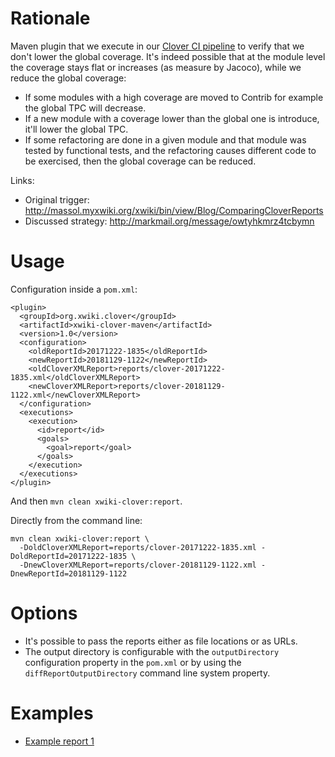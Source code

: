 Rationale
=========

Maven plugin that we execute in our
[Clover CI pipeline](https://github.com/xwiki/xwiki-jenkins-pipeline/blob/master/src/org/xwiki/jenkins/Clover.groovy)
to verify that we don't lower the global coverage. It's indeed possible that at the module level the coverage stays 
flat or increases (as measure by Jacoco), while we reduce the global coverage:
* If some modules with a high coverage are moved to Contrib for example the global TPC will decrease.
* If a new module with a coverage lower than the global one is introduce, it'll lower the global TPC.
* If some refactoring are done in a given module and that module was tested by functional tests, and the refactoring
  causes different code to be exercised, then the global coverage can be reduced.   

Links:
* Original trigger: http://massol.myxwiki.org/xwiki/bin/view/Blog/ComparingCloverReports
* Discussed strategy: http://markmail.org/message/owtyhkmrz4tcbymn

Usage
=====

Configuration inside a `pom.xml`:

```
<plugin>
  <groupId>org.xwiki.clover</groupId>
  <artifactId>xwiki-clover-maven</artifactId>
  <version>1.0</version>
  <configuration>
    <oldReportId>20171222-1835</oldReportId>
    <newReportId>20181129-1122</newReportId>
    <oldCloverXMLReport>reports/clover-20171222-1835.xml</oldCloverXMLReport>
    <newCloverXMLReport>reports/clover-20181129-1122.xml</newCloverXMLReport>
  </configuration>
  <executions>
    <execution>
      <id>report</id>
      <goals>
        <goal>report</goal>
      </goals>
    </execution>
  </executions>
</plugin>
```

And then `mvn clean xwiki-clover:report`.

Directly from the command line:

```
mvn clean xwiki-clover:report \
  -DoldCloverXMLReport=reports/clover-20171222-1835.xml -DoldReportId=20171222-1835 \
  -DnewCloverXMLReport=reports/clover-20181129-1122.xml -DnewReportId=20181129-1122
```

Options
=======

* It's possible to pass the reports either as file locations or as URLs.
* The output directory is configurable with the `outputDirectory` configuration property in the `pom.xml` or by 
  using the `diffReportOutputDirectory` command line system property.

Examples
========

* [Example report 1](http://maven.xwiki.org/site/clover/20181129/XWikiReport-20171222-1835-20181129-1122.html)
